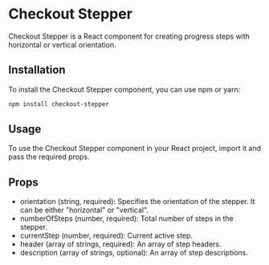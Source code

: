 # Checkout Stepper

Checkout Stepper is a React component for creating progress steps with horizontal or vertical orientation.

## Installation

To install the Checkout Stepper component, you can use npm or yarn:

```bash
npm install checkout-stepper
```

## Usage
To use the Checkout Stepper component in your React project, import it and pass the required props.

## Props
- orientation (string, required): Specifies the orientation of the stepper. It can be either "horizontal" or "vertical".
- numberOfSteps (number, required): Total number of steps in the stepper.
- currentStep (number, required): Current active step.
- header (array of strings, required): An array of step headers.
- description (array of strings, optional): An array of step descriptions.
